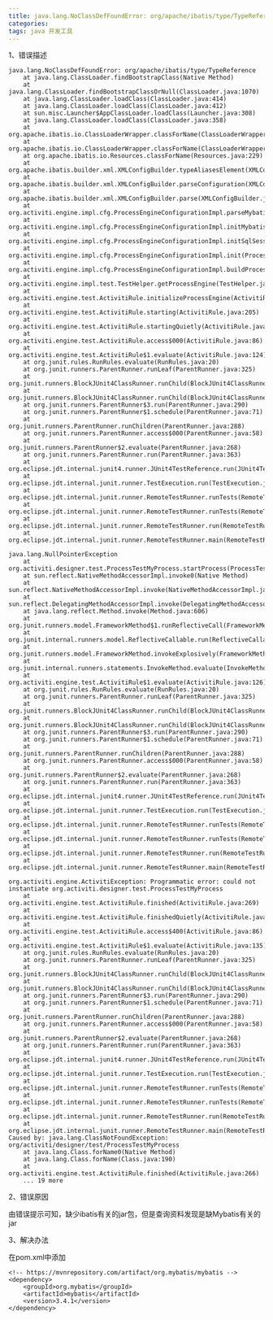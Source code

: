 ```yaml
---
title: java.lang.NoClassDefFoundError: org/apache/ibatis/type/TypeReference
categories: 
tags: java 开发工具
---
```

1、错误描述

    
    
    java.lang.NoClassDefFoundError: org/apache/ibatis/type/TypeReference
    	at java.lang.ClassLoader.findBootstrapClass(Native Method)
    	at java.lang.ClassLoader.findBootstrapClassOrNull(ClassLoader.java:1070)
    	at java.lang.ClassLoader.loadClass(ClassLoader.java:414)
    	at java.lang.ClassLoader.loadClass(ClassLoader.java:412)
    	at sun.misc.Launcher$AppClassLoader.loadClass(Launcher.java:308)
    	at java.lang.ClassLoader.loadClass(ClassLoader.java:358)
    	at org.apache.ibatis.io.ClassLoaderWrapper.classForName(ClassLoaderWrapper.java:191)
    	at org.apache.ibatis.io.ClassLoaderWrapper.classForName(ClassLoaderWrapper.java:91)
    	at org.apache.ibatis.io.Resources.classForName(Resources.java:229)
    	at org.apache.ibatis.builder.xml.XMLConfigBuilder.typeAliasesElement(XMLConfigBuilder.java:81)
    	at org.apache.ibatis.builder.xml.XMLConfigBuilder.parseConfiguration(XMLConfigBuilder.java:61)
    	at org.apache.ibatis.builder.xml.XMLConfigBuilder.parse(XMLConfigBuilder.java:55)
    	at org.activiti.engine.impl.cfg.ProcessEngineConfigurationImpl.parseMybatisConfiguration(ProcessEngineConfigurationImpl.java:927)
    	at org.activiti.engine.impl.cfg.ProcessEngineConfigurationImpl.initMybatisConfiguration(ProcessEngineConfigurationImpl.java:910)
    	at org.activiti.engine.impl.cfg.ProcessEngineConfigurationImpl.initSqlSessionFactory(ProcessEngineConfigurationImpl.java:891)
    	at org.activiti.engine.impl.cfg.ProcessEngineConfigurationImpl.init(ProcessEngineConfigurationImpl.java:620)
    	at org.activiti.engine.impl.cfg.ProcessEngineConfigurationImpl.buildProcessEngine(ProcessEngineConfigurationImpl.java:590)
    	at org.activiti.engine.impl.test.TestHelper.getProcessEngine(TestHelper.java:229)
    	at org.activiti.engine.test.ActivitiRule.initializeProcessEngine(ActivitiRule.java:237)
    	at org.activiti.engine.test.ActivitiRule.starting(ActivitiRule.java:205)
    	at org.activiti.engine.test.ActivitiRule.startingQuietly(ActivitiRule.java:171)
    	at org.activiti.engine.test.ActivitiRule.access$000(ActivitiRule.java:86)
    	at org.activiti.engine.test.ActivitiRule$1.evaluate(ActivitiRule.java:124)
    	at org.junit.rules.RunRules.evaluate(RunRules.java:20)
    	at org.junit.runners.ParentRunner.runLeaf(ParentRunner.java:325)
    	at org.junit.runners.BlockJUnit4ClassRunner.runChild(BlockJUnit4ClassRunner.java:78)
    	at org.junit.runners.BlockJUnit4ClassRunner.runChild(BlockJUnit4ClassRunner.java:57)
    	at org.junit.runners.ParentRunner$3.run(ParentRunner.java:290)
    	at org.junit.runners.ParentRunner$1.schedule(ParentRunner.java:71)
    	at org.junit.runners.ParentRunner.runChildren(ParentRunner.java:288)
    	at org.junit.runners.ParentRunner.access$000(ParentRunner.java:58)
    	at org.junit.runners.ParentRunner$2.evaluate(ParentRunner.java:268)
    	at org.junit.runners.ParentRunner.run(ParentRunner.java:363)
    	at org.eclipse.jdt.internal.junit4.runner.JUnit4TestReference.run(JUnit4TestReference.java:50)
    	at org.eclipse.jdt.internal.junit.runner.TestExecution.run(TestExecution.java:38)
    	at org.eclipse.jdt.internal.junit.runner.RemoteTestRunner.runTests(RemoteTestRunner.java:459)
    	at org.eclipse.jdt.internal.junit.runner.RemoteTestRunner.runTests(RemoteTestRunner.java:675)
    	at org.eclipse.jdt.internal.junit.runner.RemoteTestRunner.run(RemoteTestRunner.java:382)
    	at org.eclipse.jdt.internal.junit.runner.RemoteTestRunner.main(RemoteTestRunner.java:192)
    
    java.lang.NullPointerException
    	at org.activiti.designer.test.ProcessTestMyProcess.startProcess(ProcessTestMyProcess.java:28)
    	at sun.reflect.NativeMethodAccessorImpl.invoke0(Native Method)
    	at sun.reflect.NativeMethodAccessorImpl.invoke(NativeMethodAccessorImpl.java:57)
    	at sun.reflect.DelegatingMethodAccessorImpl.invoke(DelegatingMethodAccessorImpl.java:43)
    	at java.lang.reflect.Method.invoke(Method.java:606)
    	at org.junit.runners.model.FrameworkMethod$1.runReflectiveCall(FrameworkMethod.java:50)
    	at org.junit.internal.runners.model.ReflectiveCallable.run(ReflectiveCallable.java:12)
    	at org.junit.runners.model.FrameworkMethod.invokeExplosively(FrameworkMethod.java:47)
    	at org.junit.internal.runners.statements.InvokeMethod.evaluate(InvokeMethod.java:17)
    	at org.activiti.engine.test.ActivitiRule$1.evaluate(ActivitiRule.java:126)
    	at org.junit.rules.RunRules.evaluate(RunRules.java:20)
    	at org.junit.runners.ParentRunner.runLeaf(ParentRunner.java:325)
    	at org.junit.runners.BlockJUnit4ClassRunner.runChild(BlockJUnit4ClassRunner.java:78)
    	at org.junit.runners.BlockJUnit4ClassRunner.runChild(BlockJUnit4ClassRunner.java:57)
    	at org.junit.runners.ParentRunner$3.run(ParentRunner.java:290)
    	at org.junit.runners.ParentRunner$1.schedule(ParentRunner.java:71)
    	at org.junit.runners.ParentRunner.runChildren(ParentRunner.java:288)
    	at org.junit.runners.ParentRunner.access$000(ParentRunner.java:58)
    	at org.junit.runners.ParentRunner$2.evaluate(ParentRunner.java:268)
    	at org.junit.runners.ParentRunner.run(ParentRunner.java:363)
    	at org.eclipse.jdt.internal.junit4.runner.JUnit4TestReference.run(JUnit4TestReference.java:50)
    	at org.eclipse.jdt.internal.junit.runner.TestExecution.run(TestExecution.java:38)
    	at org.eclipse.jdt.internal.junit.runner.RemoteTestRunner.runTests(RemoteTestRunner.java:459)
    	at org.eclipse.jdt.internal.junit.runner.RemoteTestRunner.runTests(RemoteTestRunner.java:675)
    	at org.eclipse.jdt.internal.junit.runner.RemoteTestRunner.run(RemoteTestRunner.java:382)
    	at org.eclipse.jdt.internal.junit.runner.RemoteTestRunner.main(RemoteTestRunner.java:192)
    
    org.activiti.engine.ActivitiException: Programmatic error: could not instantiate org.activiti.designer.test.ProcessTestMyProcess
    	at org.activiti.engine.test.ActivitiRule.finished(ActivitiRule.java:269)
    	at org.activiti.engine.test.ActivitiRule.finishedQuietly(ActivitiRule.java:179)
    	at org.activiti.engine.test.ActivitiRule.access$400(ActivitiRule.java:86)
    	at org.activiti.engine.test.ActivitiRule$1.evaluate(ActivitiRule.java:135)
    	at org.junit.rules.RunRules.evaluate(RunRules.java:20)
    	at org.junit.runners.ParentRunner.runLeaf(ParentRunner.java:325)
    	at org.junit.runners.BlockJUnit4ClassRunner.runChild(BlockJUnit4ClassRunner.java:78)
    	at org.junit.runners.BlockJUnit4ClassRunner.runChild(BlockJUnit4ClassRunner.java:57)
    	at org.junit.runners.ParentRunner$3.run(ParentRunner.java:290)
    	at org.junit.runners.ParentRunner$1.schedule(ParentRunner.java:71)
    	at org.junit.runners.ParentRunner.runChildren(ParentRunner.java:288)
    	at org.junit.runners.ParentRunner.access$000(ParentRunner.java:58)
    	at org.junit.runners.ParentRunner$2.evaluate(ParentRunner.java:268)
    	at org.junit.runners.ParentRunner.run(ParentRunner.java:363)
    	at org.eclipse.jdt.internal.junit4.runner.JUnit4TestReference.run(JUnit4TestReference.java:50)
    	at org.eclipse.jdt.internal.junit.runner.TestExecution.run(TestExecution.java:38)
    	at org.eclipse.jdt.internal.junit.runner.RemoteTestRunner.runTests(RemoteTestRunner.java:459)
    	at org.eclipse.jdt.internal.junit.runner.RemoteTestRunner.runTests(RemoteTestRunner.java:675)
    	at org.eclipse.jdt.internal.junit.runner.RemoteTestRunner.run(RemoteTestRunner.java:382)
    	at org.eclipse.jdt.internal.junit.runner.RemoteTestRunner.main(RemoteTestRunner.java:192)
    Caused by: java.lang.ClassNotFoundException: org/activiti/designer/test/ProcessTestMyProcess
    	at java.lang.Class.forName0(Native Method)
    	at java.lang.Class.forName(Class.java:190)
    	at org.activiti.engine.test.ActivitiRule.finished(ActivitiRule.java:266)
    	... 19 more
    

  
2、错误原因

由错误提示可知，缺少ibatis有关的jar包，但是查询资料发现是缺Mybatis有关的jar

  

3、解决办法

在pom.xml中添加

    
    
    <!-- https://mvnrepository.com/artifact/org.mybatis/mybatis -->
    <dependency>
        <groupId>org.mybatis</groupId>
        <artifactId>mybatis</artifactId>
        <version>3.4.1</version>
    </dependency>
    

  
  

